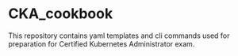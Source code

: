 # CKA_cookbook

This repository contains yaml templates and cli commands used for preparation for Certified Kubernetes Administrator exam.
